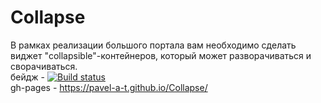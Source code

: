# Collapse
 В рамках реализации большого портала вам необходимо сделать виджет "collapsible"-контейнеров, который может разворачиваться и сворачиваться.  
 бейдж - [![Build status](https://ci.appveyor.com/api/projects/status/mrjss89a8cne16wl/branch/master?svg=true)](https://ci.appveyor.com/project/Pavel-A-T/collapse/branch/master)  
 gh-pages -  https://pavel-a-t.github.io/Collapse/  
 


